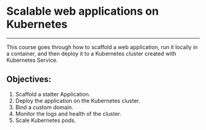 # Scalable web applications on Kubernetes
-----------------------------------------------
This course goes through how to scaffold a web application, run it locally in a container, and then deploy it to a Kubernetes cluster created with Kubernetes Service.

## Objectives: 
1. Scaffold a statter Application.
2. Deploy the application on the Kubernetes cluster.
3.  Bind a custom domain.
4. Monitor the logs and health of the cluster.
5. Scale Kubernetes pods.
